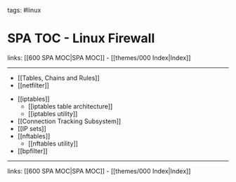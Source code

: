 tags: #linux

# SPA TOC - Linux Firewall

links: [[600 SPA MOC|SPA MOC]] - [[themes/000 Index|Index]]

---

- [[Tables, Chains and Rules]]
- [[netfilter]]
* [[iptables]]
	* [[iptables table architecture]]
	* [[iptables utility]]
* [[Connection Tracking Subsystem]]
* [[IP sets]]
* [[nftables]]
	* [[nftables utility]]
* [[bpfilter]]

---
links: [[600 SPA MOC|SPA MOC]] - [[themes/000 Index|Index]]